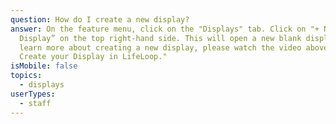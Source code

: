 ```yaml
---
question: How do I create a new display?
answer: On the feature menu, click on the "Displays" tab. Click on "+ New
  Display” on the top right-hand side. This will open a new blank display. To
  learn more about creating a new display, please watch the video above "How to
  Create your Display in LifeLoop."
isMobile: false
topics:
  - displays
userTypes:
  - staff
---
```

